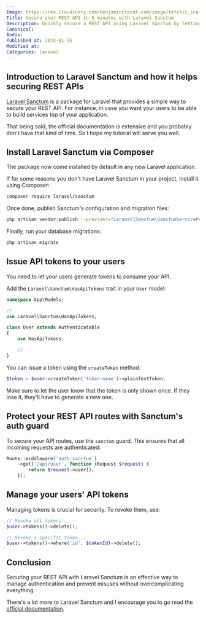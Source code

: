 ```yaml
---
Image: https://res.cloudinary.com/benjamincrozat-com/image/fetch/c_scale,f_webp,q_auto,w_1200/https://github.com/benjamincrozat/content/assets/3613731/7168ff1b-1239-4912-b20e-426177fd8eec
Title: Secure your REST API in 5 minutes with Laravel Sanctum
Description: Quickly secure a REST API using Laravel Sanctum by letting your users generate tokens.
Canonical: 
Audio:
Published at: 2024-01-16
Modified at:
Categories: laravel
---
```


## Introduction to Laravel Sanctum and how it helps securing REST APIs

[Laravel Sanctum](https://laravel.com/docs/sanctum) is a package for Laravel that provides a simple way to secure your REST API. For instance, in case you want your users to be able to build services top of your application.

That being said, the official documentation is extensive and you probably don't have that kind of time. So I hope my tutorial will serve you well.

## Install Laravel Sanctum via Composer

The package now come installed by default in any new Laravel application.

If for some reasons you don't have Laravel Sanctum in your project, install it using Composer:

```bash
composer require laravel/sanctum
```

Once done, publish Sanctum's configuration and migration files:

```bash
php artisan vendor:publish --provider="Laravel\Sanctum\SanctumServiceProvider"
```

Finally, run your database migrations:

```bash
php artisan migrate
```

## Issue API tokens to your users

You need to let your users generate tokens to consume your API.

Add the `Laravel\Sanctum\HasApiTokens` trait in your `User` model:

```php
namespace App\Models;

//
use Laravel\Sanctum\HasApiTokens;

class User extends Authenticatable
{
    use HasApiTokens;

    //
}
```

You can issue a token using the `createToken` method:

```php
$token = $user->createToken('token-name')->plainTextToken;
```

Make sure to let the user know that the token is only shown once. If they lose it, they'll have to generate a new one.

## Protect your REST API routes with Sanctum's auth guard

To secure your API routes, use the `sanctum` guard. This ensures that all incoming requests are authenticated:

```php
Route::middleware('auth:sanctum')
    ->get('/api/user', function (Request $request) {
        return $request->user();
    });
```

## Manage your users' API tokens

Managing tokens is crucial for security. To revoke them, use:

```php
// Revoke all tokens...
$user->tokens()->delete();

// Revoke a specific token...
$user->tokens()->where('id', $tokenId)->delete();
```

## Conclusion

Securing your REST API with Laravel Sanctum is an effective way to manage authentication and prevent misuses without overcomplicating everything.

There's a lot more to Laravel Sanctum and I encourage you to go read the [official documentation](https://laravel.com/docs/sanctum).
